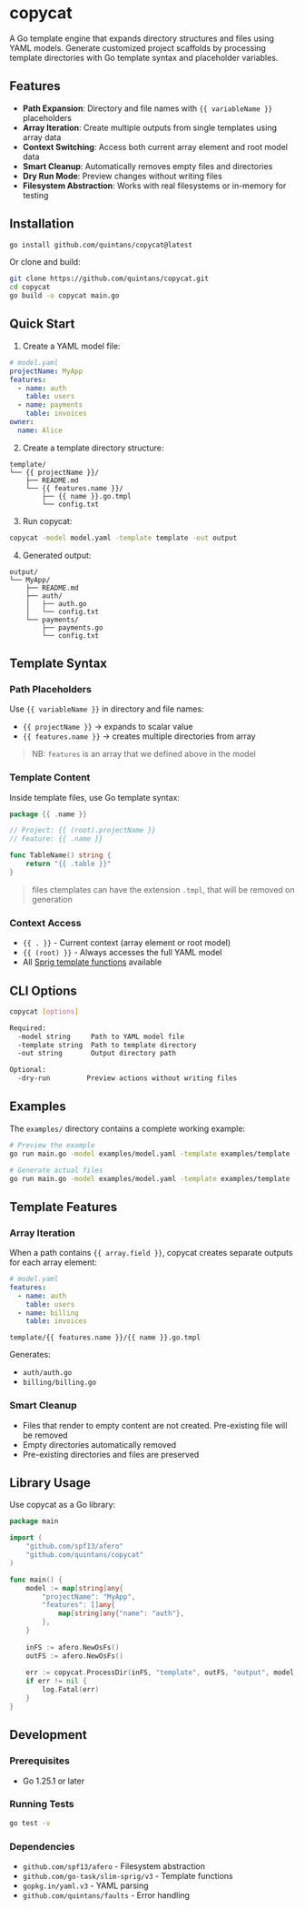 # copycat

A Go template engine that expands directory structures and files using YAML models. Generate customized project scaffolds by processing template directories with Go template syntax and placeholder variables.

## Features

- **Path Expansion**: Directory and file names with `{{ variableName }}` placeholders
- **Array Iteration**: Create multiple outputs from single templates using array data
- **Context Switching**: Access both current array element and root model data
- **Smart Cleanup**: Automatically removes empty files and directories
- **Dry Run Mode**: Preview changes without writing files
- **Filesystem Abstraction**: Works with real filesystems or in-memory for testing

## Installation

```bash
go install github.com/quintans/copycat@latest
```

Or clone and build:

```bash
git clone https://github.com/quintans/copycat.git
cd copycat
go build -o copycat main.go
```

## Quick Start

1. Create a YAML model file:

```yaml
# model.yaml
projectName: MyApp
features:
  - name: auth
    table: users
  - name: payments
    table: invoices
owner:
  name: Alice
```

2. Create a template directory structure:

```
template/
└── {{ projectName }}/
    ├── README.md
    └── {{ features.name }}/
        ├── {{ name }}.go.tmpl
        └── config.txt
```

3. Run copycat:

```bash
copycat -model model.yaml -template template -out output
```

4. Generated output:

```
output/
└── MyApp/
    ├── README.md
    ├── auth/
    │   ├── auth.go
    │   └── config.txt
    └── payments/
        ├── payments.go
        └── config.txt
```

## Template Syntax

### Path Placeholders

Use `{{ variableName }}` in directory and file names:

- `{{ projectName }}` → expands to scalar value
- `{{ features.name }}` → creates multiple directories from array
> NB: `features` is an array that we defined above in the model

### Template Content

Inside template files, use Go template syntax:

```go
package {{ .name }}

// Project: {{ (root).projectName }}
// Feature: {{ .name }}

func TableName() string {
    return "{{ .table }}"
}
```

> files ctemplates can have the extension `.tmpl`, that will be removed on generation

### Context Access

- `{{ . }}` - Current context (array element or root model)
- `{{ (root) }}` - Always accesses the full YAML model
- All [Sprig template functions](https://masterminds.github.io/sprig/) available

## CLI Options

```bash
copycat [options]

Required:
  -model string     Path to YAML model file
  -template string  Path to template directory
  -out string       Output directory path

Optional:
  -dry-run         Preview actions without writing files
```

## Examples

The `examples/` directory contains a complete working example:

```bash
# Preview the example
go run main.go -model examples/model.yaml -template examples/template -out ./output -dry-run

# Generate actual files
go run main.go -model examples/model.yaml -template examples/template -out ./output
```

## Template Features

### Array Iteration

When a path contains `{{ array.field }}`, copycat creates separate outputs for each array element:

```yaml
# model.yaml
features:
  - name: auth
    table: users
  - name: billing
    table: invoices
```

```
template/{{ features.name }}/{{ name }}.go.tmpl
```

Generates:
- `auth/auth.go`
- `billing/billing.go`

### Smart Cleanup

- Files that render to empty content are not created. Pre-existing file will be removed
- Empty directories automatically removed
- Pre-existing directories and files are preserved

## Library Usage

Use copycat as a Go library:

```go
package main

import (
    "github.com/spf13/afero"
    "github.com/quintans/copycat"
)

func main() {
    model := map[string]any{
        "projectName": "MyApp",
        "features": []any{
            map[string]any{"name": "auth"},
        },
    }
    
    inFS := afero.NewOsFs()
    outFS := afero.NewOsFs()
    
    err := copycat.ProcessDir(inFS, "template", outFS, "output", model, model, false)
    if err != nil {
        log.Fatal(err)
    }
}
```

## Development

### Prerequisites

- Go 1.25.1 or later

### Running Tests

```bash
go test -v
```

### Dependencies

- `github.com/spf13/afero` - Filesystem abstraction
- `github.com/go-task/slim-sprig/v3` - Template functions
- `gopkg.in/yaml.v3` - YAML parsing
- `github.com/quintans/faults` - Error handling

